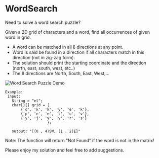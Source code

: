 # WordSearch
Need to solve a word search puzzle?

Given a 2D grid of characters and a word, find all occurrences of given word in grid.
 * A word can be matched in all 8 directions at any point.
 * Word is said be found in a direction if all characters match in this direction (not in zig-zag form).
 * The solution should print the starting coordinate and the direction (north, east, south, west, etc..)
 * The 8 directions are North, South, East, West,...
 
 ![Word Search Puzzle Demo](demo/demo.gif)

 
 
 ```
 Example:
  input:
    String = "et";
    char[][] grid = {
        {'o', 'k', 'k', 'y', 'e', 'k'},
        {'p', 'e', 'e', 't', 'u', 'v'},
        {'y', 'j', 'y', 'y', 'r', 's'}
                    };
                    
    output: "[(0 , 4)SW, (1 , 2)E]"
```
Note: The function will return "Not Found" if the word is not in the matrix!

Please enjoy my solution and feel free to add suggestions. 
